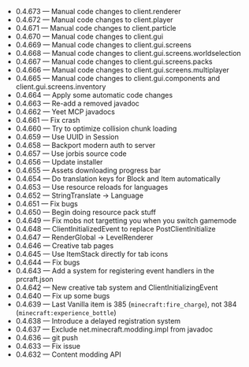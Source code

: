 + 0.4.673 &mdash; Manual code changes to client.renderer
+ 0.4.672 &mdash; Manual code changes to client.player
+ 0.4.671 &mdash; Manual code changes to client.particle
+ 0.4.670 &mdash; Manual code changes to client.gui
+ 0.4.669 &mdash; Manual code changes to client.gui.screens
+ 0.4.668 &mdash; Manual code changes to client.gui.screens.worldselection
+ 0.4.667 &mdash; Manual code changes to client.gui.screens.packs
+ 0.4.666 &mdash; Manual code changes to client.gui.screens.multiplayer
+ 0.4.665 &mdash; Manual code changes to client.gui.components and client.gui.screens.inventory
+ 0.4.664 &mdash; Apply some automatic code changes
+ 0.4.663 &mdash; Re-add a removed javadoc
+ 0.4.662 &mdash; Yeet MCP javadocs
+ 0.4.661 &mdash; Fix crash
+ 0.4.660 &mdash; Try to optimize collision chunk loading
+ 0.4.659 &mdash; Use UUID in Session
+ 0.4.658 &mdash; Backport modern auth to server
+ 0.4.657 &mdash; Use jorbis source code
+ 0.4.656 &mdash; Update installer
+ 0.4.655 &mdash; Assets downloading progress bar
+ 0.4.654 &mdash; Do translation keys for Block and Item automatically
+ 0.4.653 &mdash; Use resource reloads for languages
+ 0.4.652 &mdash; StringTranslate -> Language
+ 0.4.651 &mdash; Fix bugs
+ 0.4.650 &mdash; Begin doing resource pack stuff
+ 0.4.649 &mdash; Fix mobs not targetting you when you switch gamemode
+ 0.4.648 &mdash; ClientInitializedEvent to replace PostClientInitialize
+ 0.4.647 &mdash; RenderGlobal -> LevelRenderer
+ 0.4.646 &mdash; Creative tab pages
+ 0.4.645 &mdash; Use ItemStack directly for tab icons
+ 0.4.644 &mdash; Fix bugs
+ 0.4.643 &mdash; Add a system for registering event handlers in the prcraft.json
+ 0.4.642 &mdash; New creative tab system and ClientInitializingEvent
+ 0.4.640 &mdash; Fix up some bugs
+ 0.4.639 &mdash; Last Vanilla item is 385 (`minecraft:fire_charge`), not 384 (`minecraft:experience_bottle`)
+ 0.4.638 &mdash; Introduce a delayed registration system
+ 0.4.637 &mdash; Exclude net.minecraft.modding.impl from javadoc
+ 0.4.636 &mdash; git push
+ 0.4.633 &mdash; Fix issue
+ 0.4.632 &mdash; Content modding API

